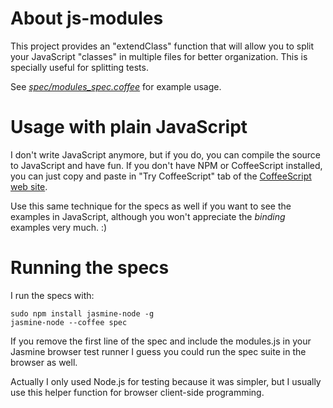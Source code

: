 # About js-modules

This project provides an "extendClass" function that will allow you to split your JavaScript
"classes" in multiple files for better organization. This is specially useful for splitting tests.

See [_spec/modules\_spec.coffee_](js-modules/blob/master/spec/modules_spec.coffee) for example usage.

# Usage with plain JavaScript

I don't write JavaScript anymore, but if you do, you can compile the source to JavaScript and have
fun. If you don't have NPM or CoffeeScript installed, you can just copy and paste in
"Try CoffeeScript" tab of the [CoffeeScript web site](http://coffeescript.org).

Use this same technique for the specs as well if you want to see the examples in JavaScript, although you won't appreciate the _binding_ examples very much. :)

# Running the specs

I run the specs with:

    sudo npm install jasmine-node -g
    jasmine-node --coffee spec

If you remove the first line of the spec and include the modules.js in your Jasmine browser test
runner I guess you could run the spec suite in the browser as well.

Actually I only used Node.js for testing because it was simpler, but I usually use this helper
function for browser client-side programming.
